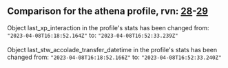 ## Comparison for the athena profile, rvn: [28](https://github.com/PRO100KatYT/FortniteProfileRevisions/tree/main/profiles/athena/28%20athena.json)-[29](https://github.com/PRO100KatYT/FortniteProfileRevisions/tree/main/profiles/athena/29%20athena.json)

Object last_xp_interaction in the profile's stats has been changed from: `"2023-04-08T16:18:52.164Z"` to: `"2023-04-08T16:52:33.239Z"`
<br><br>
Object last_stw_accolade_transfer_datetime in the profile's stats has been changed from: `"2023-04-08T16:18:52.166Z"` to: `"2023-04-08T16:52:33.240Z"`
<br><br>
